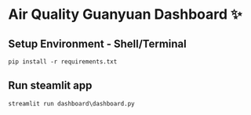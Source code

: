 # Air Quality Guanyuan Dashboard ✨

## Setup Environment - Shell/Terminal
```
pip install -r requirements.txt
```

## Run steamlit app
```
streamlit run dashboard\dashboard.py
```
